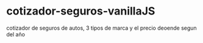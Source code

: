 # cotizador-seguros-vanillaJS

cotizador de seguros de autos, 3 tipos de marca y el precio deoende segun del año
